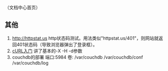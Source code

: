 （文档中心首页）
## 其他
1. http://httpstat.us  http状态码测试。用法类似"httpstat.us/401"，则网站就返回401状态码（导致浏览器弹出了登录框）。
2. [cURL入门](http://docs.couchdb.org/en/1.6.1/intro/curl.html) 讲了基本的-X -H -d参数
3. couchdb的部署            端口:5984 卷: /var/couchdb /var/couchdb/conf /var/couchdb/log
